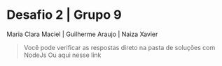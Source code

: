# Desafio 2 | Grupo 9
Maria Clara Maciel | Guilherme Araujo | Naiza Xavier

> Você pode verificar as respostas direto na pasta de soluções com NodeJs 
> Ou aqui nesse link 


